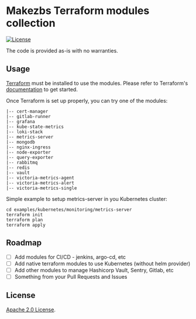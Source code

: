 # Makezbs Terraform modules collection

[![License](https://img.shields.io/badge/License-Apache%202.0-blue.svg)](https://opensource.org/licenses/Apache-2.0)

The code is provided as-is with no warranties.

## Usage

[Terraform](http://terraform.io) must be installed to use the modules.
Please refer to Terraform's [documentation](https://www.terraform.io/docs/) to get started.

Once Terraform is set up properly, you can try one of the modules:

```
|-- cert-manager
|-- gitlab-runner
|-- grafana
|-- kube-state-metrics
|-- loki-stack
|-- metrics-server
|-- mongodb
|-- nginx-ingress
|-- node-exporter
|-- query-exporter
|-- rabbitmq
|-- redis
|-- vault
|-- victoria-metrics-agent
|-- victoria-metrics-alert
|-- victoria-metrics-single
```

Simple example to setup metrics-server in you Kubernetes cluster:
```console
cd examples/kubernetes/monitoring/metrics-server
terraform init
terraform plan
terraform apply
```

## Roadmap

- [ ] Add modules for CI/CD - jenkins, argo-cd, etc
- [ ] Add native terraform modules to use Kubernetes (without helm provider)
- [ ] Add other modules to manage Hashicorp Vault, Sentry, Gitlab, etc
- [ ] Something from your Pull Requests and Issues

## License

<!-- Keep full URL links to repo files because this README syncs from main to gh-pages.  -->
[Apache 2.0 License](https://github.com/makezbs/helm-charts/blob/main/LICENSE).
